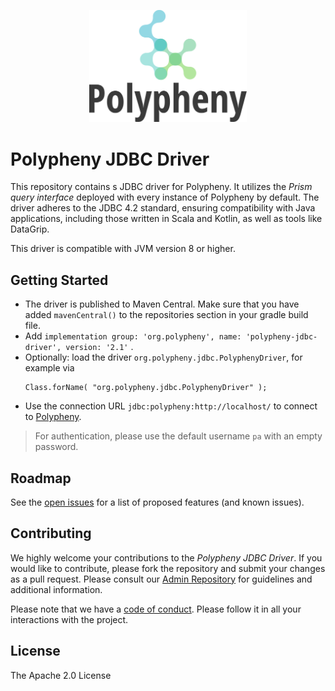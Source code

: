 <p align="center">
    <a href="https://polypheny.org/">
        <picture><source media="(prefers-color-scheme: dark)" srcset="https://raw.githubusercontent.com/polypheny/Admin/master/Logo/logo-white-text_cropped.png">
            <img width='50%' alt="Light: 'Resume application project app icon' Dark: 'Resume application project app icon'" src="https://raw.githubusercontent.com/polypheny/Admin/master/Logo/logo-transparent_cropped.png">
        </picture>
    </a>    
</p> 

# Polypheny JDBC Driver

This repository contains s JDBC driver for Polypheny. It utilizes the *Prism query interface* deployed with every instance of Polypheny by default. The driver adheres to the JDBC 4.2 standard, ensuring compatibility with Java applications, including those written in Scala and Kotlin, as well as tools like DataGrip.

This driver is compatible with JVM version 8 or higher.

## Getting Started

- The driver is published to Maven Central. Make sure that you have added `mavenCentral()` to the repositories section in your gradle build file.
- Add `implementation group: 'org.polypheny', name: 'polypheny-jdbc-driver', version: '2.1'` .
- Optionally: load the driver `org.polypheny.jdbc.PolyphenyDriver`, for example via
  ```
  Class.forName( "org.polypheny.jdbc.PolyphenyDriver" );
  ```
- Use the connection URL `jdbc:polypheny:http://localhost/` to connect to [Polypheny](https://github.com/polypheny/Polypheny-DB).

> For authentication, please use the default username `pa` with an empty password.

## Roadmap
See the [open issues](https://github.com/polypheny/Polypheny-DB/labels/A-jdbc) for a list of proposed features (and known issues).

## Contributing
We highly welcome your contributions to the _Polypheny JDBC Driver_. If you would like to contribute, please fork the repository and submit your changes as a pull request. Please consult our [Admin Repository](https://github.com/polypheny/Admin) for guidelines and additional information.

Please note that we have a [code of conduct](https://github.com/polypheny/Admin/blob/master/CODE_OF_CONDUCT.md). Please follow it in all your interactions with the project.


## License
The Apache 2.0 License
